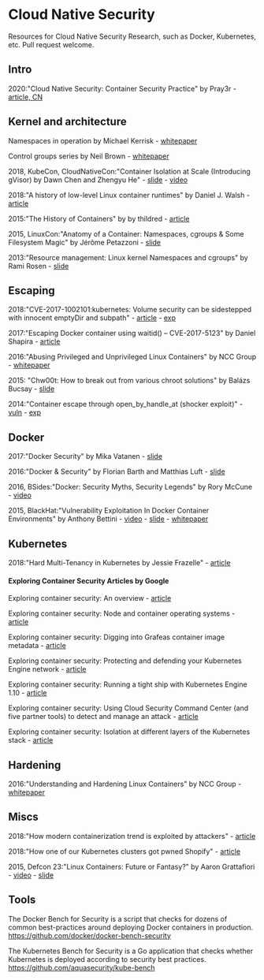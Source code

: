 # Cloud Native Security
Resources for Cloud Native Security Research, such as Docker, Kubernetes, etc.
Pull request welcome.

## Intro

2020:"Cloud Native Security: Container Security Practice" by Pray3r - [article, CN](https://mp.weixin.qq.com/s/aGkpiig3x1NUv5Qfomehvw)

## Kernel and architecture

Namespaces in operation by Michael Kerrisk - [whitepaper](https://lwn.net/Articles/531114/)

Control groups series by Neil Brown - [whitepaper](https://lwn.net/Articles/604609/)


2018, KubeCon, CloudNativeCon:"Container Isolation at Scale (Introducing gVisor) by Dawn Chen and Zhengyu He" - [slide](https://schd.ws/hosted_files/kccnceu18/47/Container%20Isolation%20at%20Scale.pdf) - [video](https://www.youtube.com/watch?v=pWyJahTWa4I)

2018:"A history of low-level Linux container runtimes" by Daniel J. Walsh - [article](https://opensource.com/article/18/1/history-low-level-container-runtimes)

2015:"The History of Containers" by by thildred - [article](https://rhelblog.redhat.com/2015/08/28/the-history-of-containers/)

2015, LinuxCon:"Anatomy of a Container: Namespaces, cgroups & Some Filesystem Magic" by Jérôme Petazzoni - [slide](https://www.slideshare.net/jpetazzo/anatomy-of-a-container-namespaces-cgroups-some-filesystem-magic-linuxcon)

2013:"Resource management: Linux kernel Namespaces and cgroups" by Rami Rosen - [slide](http://www.haifux.org/lectures/299/netLec7.pdf)

## Escaping

2018:"CVE-2017-1002101:kubernetes: Volume security can be sidestepped with innocent emptyDir and subpath" - [article](https://www.twistlock.com/2018/03/21/deep-dive-severe-kubernetes-vulnerability-date-cve-2017-1002101/) - [exp](https://github.com/bgeesaman/subpath-exploit)

2017:"Escaping Docker container using waitid() – CVE-2017-5123" by Daniel Shapira - [article](https://www.twistlock.com/2017/12/27/escaping-docker-container-using-waitid-cve-2017-5123/)

2016:"Abusing Privileged and Unprivileged Linux Containers" by NCC Group - [whitepaper](https://www.nccgroup.trust/globalassets/our-research/us/whitepapers/2016/june/container_whitepaper.pdf)

2015: "Chw00t: How to break out from various chroot solutions" by Balázs Bucsay - [slide](https://deepsec.net/docs/Slides/2015/Chw00t_How_To_Break%20Out_from_Various_Chroot_Solutions_-_Bucsay_Balazs.pdf)

2014:"Container escape through open_by_handle_at (shocker exploit)" - [vuln](https://lists.linuxcontainers.org/pipermail/lxc-devel/2014-June/009547.html) - [exp](https://github.com/gabrtv/shocker)


## Docker

2017:"Docker Security" by Mika Vatanen - [slide](https://www.owasp.org/images/f/f2/Owasp-Helsinki-20170613-Docker-Security.pdf)

2016:"Docker & Security" by Florian Barth and Matthias Luft - [slide](https://www.ernw.de/download/ERNW_Stocard_Docker-Devops-Security_fbarth-mluft.pdf)

2016, BSides:"Docker: Security Myths, Security Legends" by Rory McCune - [video](https://www.youtube.com/watch?v=uQigvjSXMLw)

2015, BlackHat:"Vulnerability Exploitation In Docker Container Environments" by Anthony Bettini - [video](https://www.youtube.com/watch?v=77-jaeUKH7c) - [slide](https://www.blackhat.com/docs/eu-15/materials/eu-15-Bettini-Vulnerability-Exploitation-In-Docker-Container-Environments.pdf) - [whitepaper](https://www.blackhat.com/docs/eu-15/materials/eu-15-Bettini-Vulnerability-Exploitation-In-Docker-Container-Environments-wp.pdf)


## Kubernetes

2018:"Hard Multi-Tenancy in Kubernetes by Jessie Frazelle" - [article](https://blog.jessfraz.com/post/hard-multi-tenancy-in-kubernetes/)

#### Exploring Container Security Articles by Google

Exploring container security: An overview - [article](https://cloudplatform.googleblog.com/2018/03/exploring-container-security-an-overview.html)

Exploring container security: Node and container operating systems - [article](https://cloudplatform.googleblog.com/2018/04/exploring-container-security-Node-and-container-operating-systems.html)

Exploring container security: Digging into Grafeas container image metadata - [article](https://cloudplatform.googleblog.com/2018/04/exploring-container-security-digging-into-Grafeas-container-image-metadata.html)

Exploring container security: Protecting and defending your Kubernetes Engine network - [article](https://cloudplatform.googleblog.com/2018/04/exploring-container-security-protecting-and-Defending-your-Kubernetes-Engine-network.html)

Exploring container security: Running a tight ship with Kubernetes Engine 1.10 - [article](https://cloudplatform.googleblog.com/2018/04/Exploring-container-security-Running-a-tight-ship-with-Kubernetes-Engine-1-10.html)

Exploring container security: Using Cloud Security Command Center (and five partner tools) to detect and manage an attack - [article](https://cloudplatform.googleblog.com/2018/05/Exploring-container-security-Using-Cloud-Security-Comma.html)

Exploring container security: Isolation at different layers of the Kubernetes stack - [article](https://cloudplatform.googleblog.com/2018/05/Exploring-container-security-Isolation-at-different-layers-of-the-Kubernetes-stack.html)


## Hardening

2016:"Understanding and Hardening Linux Containers" by NCC Group - [whitepaper](https://www.nccgroup.trust/globalassets/our-research/us/whitepapers/2016/april/ncc_group_understanding_hardening_linux_containers-1-1.pdf)

## Miscs

2018:"How modern containerization trend is exploited by attackers" - [article](https://kromtech.com/blog/security-center/cryptojacking-invades-cloud-how-modern-containerization-trend-is-exploited-by-attackers)

2018:"How one of our Kubernetes clusters got pwned Shopify" - [article](https://hackerone.com/reports/341876)

2015, Defcon 23:"Linux Containers: Future or Fantasy?" by Aaron Grattafiori - [video](https://www.youtube.com/watch?v=iN6QbszB1R8) - [slide](https://media.defcon.org/DEF%20CON%2023/DEF%20CON%2023%20presentations/DEFCON-23-Aaron-Grattafiori-Linux-Containers-Future-or-Fantasy-UPDATED.pdf)

## Tools

The Docker Bench for Security is a script that checks for dozens of common best-practices around deploying Docker containers in production.
https://github.com/docker/docker-bench-security

The Kubernetes Bench for Security is a Go application that checks whether Kubernetes is deployed according to security best practices.
https://github.com/aquasecurity/kube-bench
